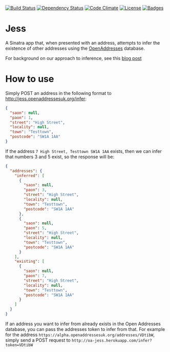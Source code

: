 [![Build Status](http://img.shields.io/travis/OpenAddressesUK/jess.svg)](https://travis-ci.org/OpenAddressesUK/jess) [![Dependency Status](http://img.shields.io/gemnasium/OpenAddressesUK/jess.svg)](https://gemnasium.com/OpenAddressesUK/jess) [![Code Climate](http://img.shields.io/codeclimate/github/OpenAddressesUK/jess.svg)](https://codeclimate.com/github/OpenAddressesUK/jess) [![License](http://img.shields.io/:license-mit-blue.svg)](http://OpenAddressesUK.mit-license.org) [![Badges](http://img.shields.io/:badges-5/5-ff6799.svg)](https://github.com/badges/badgerbadgerbadger)

# Jess

A Sinatra app that, when presented with an address, attempts to infer the existence of other addresses using the [OpenAddresses](https://alpha.openaddressesuk.org/) database.

For background on our approach to inference, see this [blog post](https://alpha.openaddressesuk.org/blog/2015/02/12/inference)

# How to use

Simply POST an address in the following format to http://jess.openaddressesuk.org/infer:

```JSON
{
  "saon": null,
  "paon": 1,
  "street": "High Street",
  "locality": null,
  "town": "Testtown",
  "postcode": "SW1A 1AA"
}
```

If the address `7 High Street, Testtown SW1A 1AA` exists, then we can infer that numbers 3 and 5 exist, so the response will be:

```JSON
{
  "addresses": {
    "inferred": [
      {
        "saon": null,
        "paon": 3,
        "street": "High Street",
        "locality": null,
        "town": "Testtown",
        "postcode": "SW1A 1AA"
      },
      {
        "saon": null,
        "paon": 5,
        "street": "High Street",
        "locality": null,
        "town": "Testtown",
        "postcode": "SW1A 1AA"
      }
    ],
    "existing": [
      {
        "saon": null,
        "paon": 7,
        "street": "High Street",
        "locality": null,
        "town": "Testtown",
        "postcode": "SW1A 1AA"
      }
    ]
  }
}
```

If an address you want to infer from already exists in the Open Addresses database, you can pass the addresses token to infer from that. For example for the address `https://alpha.openaddressesuk.org/addresses/VDtibW`, simply send a POST request to `http://oa-jess.herokuapp.com/infer?token=VDtibW`
